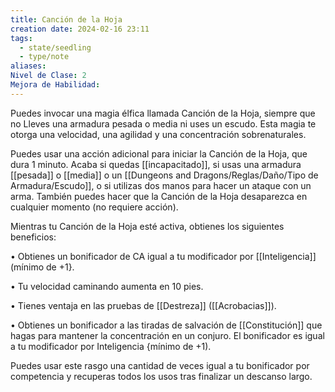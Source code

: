 ```yaml
---
title: Canción de la Hoja
creation date: 2024-02-16 23:11
tags:
  - state/seedling
  - type/note
aliases: 
Nivel de Clase: 2
Mejora de Habilidad:
---
```

Puedes invocar una magia élfica llamada Canción de la Hoja, siempre que no Lleves una armadura
pesada o media ni uses un escudo. Esta magia te otorga una velocidad, una agilidad y una
concentración sobrenaturales.

Puedes usar una acción adicional para iniciar la Canción de la Hoja, que dura 1 minuto. Acaba si
quedas [[incapacitado]], si usas una armadura [[pesada]] o [[media]] o un [[Dungeons and Dragons/Reglas/Daño/Tipo de Armadura/Escudo]], o si utilizas dos manos para hacer un ataque con un arma. También puedes hacer que la Canción de la Hoja desaparezca en cualquier momento (no requiere acción).

Mientras tu Canción de la Hoja esté activa, obtienes los siguientes beneficios:

• Obtienes un bonificador de CA igual a tu modificador por [[Inteligencia]] (mínimo de +1}.

• Tu velocidad caminando aumenta en 10 pies.

• Tienes ventaja en las pruebas de [[Destreza]] ([[Acrobacias]]).

• Obtienes un bonificador a las tiradas de salvación de [[Constitución]] que hagas para mantener la
concentración en un conjuro. El bonificador es igual a tu modificador por Inteligencia {mínimo de
+1).

Puedes usar este rasgo una cantidad de veces igual a tu bonificador por competencia y recuperas
todos los usos tras finalizar un descanso largo.

